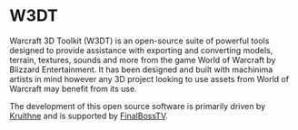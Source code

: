 W3DT
====

Warcraft 3D Toolkit (W3DT) is an open-source suite of powerful tools designed to provide assistance with exporting and converting models, terrain, textures, sounds and more from the game World of Warcraft by Blizzard Entertainment. It has been designed and built with machinima artists in mind however any 3D project looking to use assets from World of Warcraft may benefit from its use.

The development of this open source software is primarily driven by [Kruithne](https://twitter.com/Kruithne) and is supported by [FinalBossTV](http://finalboss.tv/).
